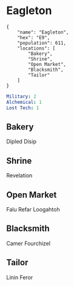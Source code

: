 # Eagleton

```
{
    "name": "Eagleton",
    "hex": "E9",
    "population": 611,
    "locations": [
        "Bakery",
        "Shrine",
        "Open Market",
        "Blacksmith",
        "Tailor"
    ]
}
```
```yml
Military: 2
Alchemical: 1
Lost Tech: 1
```

## Bakery
Dipled Disip

## Shrine
Revelation

## Open Market
Falu Refar
Loogahtoh

## Blacksmith
Camer Fourchizel

## Tailor
Linin Feror